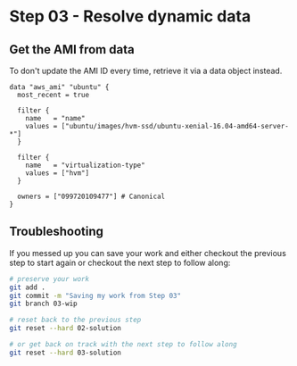 # Step 03 - Resolve dynamic data

## Get the AMI from data

To don't update the AMI ID every time, retrieve it via a data object instead.

```hcl-terraform
data "aws_ami" "ubuntu" {
  most_recent = true

  filter {
    name   = "name"
    values = ["ubuntu/images/hvm-ssd/ubuntu-xenial-16.04-amd64-server-*"]
  }

  filter {
    name   = "virtualization-type"
    values = ["hvm"]
  }

  owners = ["099720109477"] # Canonical
}
```

## Troubleshooting

If you messed up you can save your work and either checkout the previous step to start again or checkout the next step to follow along:

```bash
# preserve your work
git add .
git commit -m "Saving my work from Step 03"
git branch 03-wip

# reset back to the previous step
git reset --hard 02-solution

# or get back on track with the next step to follow along
git reset --hard 03-solution
```
